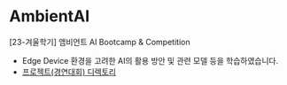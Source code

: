 # AmbientAI
[23-겨울학기] 앰비언트 AI Bootcamp & Competition

- Edge Device 환경을 고려한 AI의 활용 방안 및 관련 모델 등을 학습하였습니다.
- [프로젝트(경연대회) 디렉토리](./SNU_LinearQueueDetection-main/)
